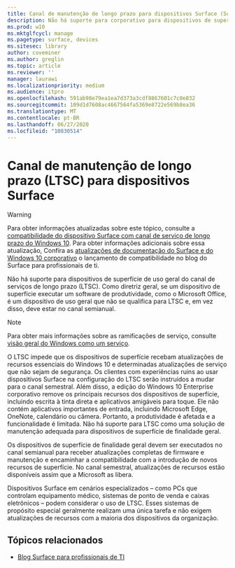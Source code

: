 ```yaml
---
title: Canal de manutenção de longo prazo para dispositivos Surface (Surface)
description: Não há suporte para corporativo para dispositivos de superfície de finalidade geral e só deve ser usado para dispositivos especializados.
ms.prod: w10
ms.mktglfcycl: manage
ms.pagetype: surface, devices
ms.sitesec: library
author: coveminer
ms.author: greglin
ms.topic: article
ms.reviewer: ''
manager: laurawi
ms.localizationpriority: medium
ms.audience: itpro
ms.openlocfilehash: 591ab98e79ea1ea7d373a3cdf8867601c7c0e832
ms.sourcegitcommit: 109d1d7608ac4667564fa5369e8722e569b8ea36
ms.translationtype: MT
ms.contentlocale: pt-BR
ms.lasthandoff: 06/27/2020
ms.locfileid: "10830514"
---
```

# Canal de manutenção de longo prazo (LTSC) para dispositivos Surface

>[!WARNING]
>Para obter informações atualizadas sobre este tópico, consulte a [compatibilidade do dispositivo Surface com canal de serviço de longo prazo do Windows 10](surface-device-compatibility-with-windows-10-ltsc.md). Para obter informações adicionais sobre essa atualização, Confira as [atualizações de documentação do Surface e do Windows 10 corporativo](https://blogs.technet.microsoft.com/surface/2017/04/11/documentation-updates-for-surface-and-windows-10-ltsb-compatibility) o lançamento de compatibilidade no blog do Surface para profissionais de ti.

Não há suporte para dispositivos de superfície de uso geral do canal de serviços de longo prazo (LTSC). Como diretriz geral, se um dispositivo de superfície executar um software de produtividade, como o Microsoft Office, é um dispositivo de uso geral que não se qualifica para LTSC e, em vez disso, deve estar no canal semianual. 

>[!NOTE]
>Para obter mais informações sobre as ramificações de serviço, consulte [visão geral do Windows como um serviço](https://technet.microsoft.com/itpro/windows/manage/waas-overview).

O LTSC impede que os dispositivos de superfície recebam atualizações de recursos essenciais do Windows 10 e determinadas atualizações de serviço que não sejam de segurança. Os clientes com experiências ruins ao usar dispositivos Surface na configuração do LTSC serão instruídos a mudar para o canal semestral. Além disso, a edição do Windows 10 Enterprise corporativo remove os principais recursos dos dispositivos de superfície, incluindo escrita à tinta direta e aplicativos amigáveis para toque. Ele não contém aplicativos importantes de entrada, incluindo Microsoft Edge, OneNote, calendário ou câmera. Portanto, a produtividade é afetada e a funcionalidade é limitada. Não há suporte para LTSC como uma solução de manutenção adequada para dispositivos de superfície de finalidade geral. 

Os dispositivos de superfície de finalidade geral devem ser executados no canal semianual para receber atualizações completas de firmware e manutenção e encaminhar a compatibilidade com a introdução de novos recursos de superfície. No canal semestral, atualizações de recursos estão disponíveis assim que a Microsoft as libera.

Dispositivos Surface em cenários especializados – como PCs que controlam equipamento médico, sistemas de ponto de venda e caixas eletrônicos – podem considerar o uso de LTSC. Esses sistemas de propósito especial geralmente realizam uma única tarefa e não exigem atualizações de recursos com a maioria dos dispositivos da organização. 

##  <a name="related-topics"></a>Tópicos relacionados

- [Blog Surface para profissionais de TI](https://techcommunity.microsoft.com/t5/Surface-IT-Pro-Blog/bg-p/SurfaceITPro)

